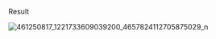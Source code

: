 Result

![461250817_1221733609039200_4657824112705875029_n](https://github.com/user-attachments/assets/96eb02f2-f048-404a-9eef-f7c43ef6366a)
